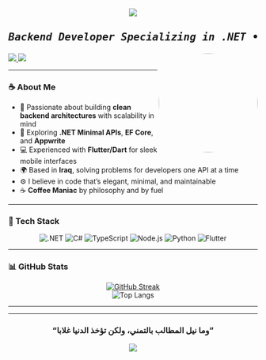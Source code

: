 <h1 align="center">
  <img src="https://capsule-render.vercel.app/api?type=waving&color=0:7F00FF,100:E100FF&height=250&text=Abdullah%20Albayati&fontSize=60&fontAlignY=40&desc=Coffee%20Maniac%20☕&descAlignY=65&descSize=25&animation=fadeIn" />
</h1>

<h2 align="center">
<pre><i>Backend Developer Specializing in .NET • Flutter Frontend • Clean Architecture Enthusiast</i></pre>
</h2>

<img align="right" src="https://avatars.githubusercontent.com/Abdullah-Albayati" style="border-radius: 50%" width="200">

<a href="https://www.linkedin.com/in/YOUR-LINKEDIN-USERNAME" target="_blank">
  <img src="https://img.shields.io/badge/-LinkedIn-7F00FF?style=for-the-badge&logo=linkedin&logoColor=white"/>
</a>
<a href="https://www.instagram.com/YOUR-INSTAGRAM-USERNAME" target="_blank">
  <img src="https://img.shields.io/badge/-Instagram-D63384?style=for-the-badge&logo=instagram&logoColor=white"/>
</a>

---

### ☕ About Me

- 💭 Passionate about building **clean backend architectures** with scalability in mind  
- 🧠 Exploring **.NET Minimal APIs**, **EF Core**, and **Appwrite**  
- 💻 Experienced with **Flutter/Dart** for sleek mobile interfaces  
- 🌍 Based in **Iraq**, solving problems for developers one API at a time  
- ⚙️ I believe in code that’s elegant, minimal, and maintainable  
- ☕ **Coffee Maniac** by philosophy and by fuel

---

### 🧰 Tech Stack

<div align="center">

![.NET](https://img.shields.io/badge/.NET-68217A?style=for-the-badge&logo=dotnet&logoColor=white)
![C#](https://img.shields.io/badge/C%23-9B4F96?style=for-the-badge&logo=c-sharp&logoColor=white)
![TypeScript](https://img.shields.io/badge/TypeScript-7B68EE?style=for-the-badge&logo=typescript&logoColor=white)
![Node.js](https://img.shields.io/badge/Node.js-6A0DAD?style=for-the-badge&logo=node-dot-js&logoColor=white)
![Python](https://img.shields.io/badge/Python-8A2BE2?style=for-the-badge&logo=python&logoColor=white)
![Flutter](https://img.shields.io/badge/Flutter-7F00FF?style=for-the-badge&logo=flutter&logoColor=white)

</div>

---

### 📊 GitHub Stats

<div align="center">

[![GitHub Streak](https://github-readme-streak-stats.herokuapp.com?user=Abdullah-Albayati&theme=purple-dark&cache_bust=20251010)](https://git.io/streak-stats)  
![Top Langs](https://github-readme-stats.vercel.app/api/top-langs/?username=Abdullah-Albayati&layout=compact&theme=midnight-purple)

</div>

---

<!-- 🧩 Add your projects here! Example:
### 🚀 Projects
- [Hisba](https://github.com/Abdullah-Albayati/hisba): Minimal .NET API with Appwrite integration
- [DevLinkIQ](https://github.com/Abdullah-Albayati/devlinkiq): Platform for Iraqi developers to connect
-->

---

<h3 align="center"> 
  “وما نيل المطالب بالتمني، ولكن تؤخذ الدنيا غلابا”
</h3>

<div align="center">
  <img src="https://capsule-render.vercel.app/api?type=waving&color=0:E100FF,100:7F00FF&height=120&section=footer" />
</div>
